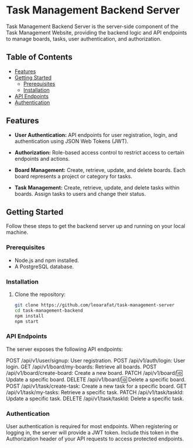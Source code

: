 # Task Management Backend Server

Task Management Backend Server is the server-side component of the Task Management Website, providing the backend logic and API endpoints to manage boards, tasks, user authentication, and authorization.

## Table of Contents

- [Features](#features)
- [Getting Started](#getting-started)
  - [Prerequisites](#prerequisites)
  - [Installation](#installation)
- [API Endpoints](#api-endpoints)
- [Authentication](#authentication)

## Features

- **User Authentication:** API endpoints for user registration, login, and authentication using JSON Web Tokens (JWT).

- **Authorization:** Role-based access control to restrict access to certain endpoints and actions.

- **Board Management:** Create, retrieve, update, and delete boards. Each board represents a project or category for tasks.

- **Task Management:** Create, retrieve, update, and delete tasks within boards. Assign tasks to users and change their status.

## Getting Started

Follow these steps to get the backend server up and running on your local machine.

### Prerequisites

- Node.js and npm installed.
- A PostgreSQL database.

### Installation

1. Clone the repository:

   ```bash
   git clone https://github.com/leoarafat/task-management-server
   cd task-management-backend
   npm install
   npm start

   ```

### API Endpoints

The server exposes the following API endpoints:

POST /api/v1/user/signup: User registration.
POST /api/v1/auth/login: User login.
GET /api/v1/board/my-boards: Retrieve all boards.
POST /api/v1/board/create-board: Create a new board.
PATCH /api/v1/board/:id: Update a specific board.
DELETE /api/v1/board/:id: Delete a specific board.
POST /api/v1/task/create-task: Create a new task for a specific board.
GET /api/v1/task/my-tasks: Retrieve a specific task.
PATCH /api/v1/task/taskId: Update a specific task.
DELETE /api/v1/task/taskId: Delete a specific task.

### Authentication

User authentication is required for most endpoints. When registering or logging in, the server will provide a JWT token. Include this token in the Authorization header of your API requests to access protected endpoints.
